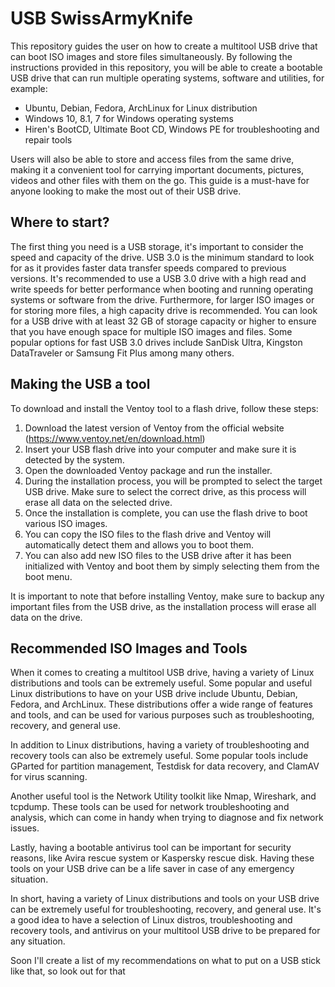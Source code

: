 # USB SwissArmyKnife

This repository guides the user on how to create a multitool USB drive that can boot ISO images and store files simultaneously. By following the instructions provided in this repository, you will be able to create a bootable USB drive that can run multiple operating systems, software and utilities, for example:

<ul>
  <li>Ubuntu, Debian, Fedora, ArchLinux for Linux distribution</li>
  <li>Windows 10, 8.1, 7 for Windows operating systems</li>
  <li>Hiren's BootCD, Ultimate Boot CD, Windows PE for troubleshooting and repair tools</li>
</ul>

Users will also be able to store and access files from the same drive, making it a convenient tool for carrying important documents, pictures, videos and other files with them on the go. This guide is a must-have for anyone looking to make the most out of their USB drive.

<h2>Where to start?</h2>
The first thing you need is a USB storage, it's important to consider the speed and capacity of the drive. USB 3.0 is the minimum standard to look for as it provides faster data transfer speeds compared to previous versions. It's recommended to use a USB 3.0 drive with a high read and write speeds for better performance when booting and running operating systems or software from the drive. Furthermore, for larger ISO images or for storing more files, a high capacity drive is recommended. You can look for a USB drive with at least 32 GB of storage capacity or higher to ensure that you have enough space for multiple ISO images and files. Some popular options for fast USB 3.0 drives include SanDisk Ultra, Kingston DataTraveler or Samsung Fit Plus among many others.

<h2>Making the USB a tool</h2>
To download and install the Ventoy tool to a flash drive, follow these steps:

1. Download the latest version of Ventoy from the official website (https://www.ventoy.net/en/download.html)<br>
2. Insert your USB flash drive into your computer and make sure it is detected by the system.<br>
3. Open the downloaded Ventoy package and run the installer.<br>
4. During the installation process, you will be prompted to select the target USB drive. Make sure to select the correct drive, as this process will erase all data on the selected drive.<br>
5. Once the installation is complete, you can use the flash drive to boot various ISO images.<br>
6. You can copy the ISO files to the flash drive and Ventoy will automatically detect them and allows you to boot them.<br>
7. You can also add new ISO files to the USB drive after it has been initialized with Ventoy and boot them by simply selecting them from the boot menu.<br>

It is important to note that before installing Ventoy, make sure to backup any important files from the USB drive, as the installation process will erase all data on the drive.

<h2>Recommended ISO Images and Tools</h2>
When it comes to creating a multitool USB drive, having a variety of Linux distributions and tools can be extremely useful. Some popular and useful Linux distributions to have on your USB drive include Ubuntu, Debian, Fedora, and ArchLinux. These distributions offer a wide range of features and tools, and can be used for various purposes such as troubleshooting, recovery, and general use.<br>

In addition to Linux distributions, having a variety of troubleshooting and recovery tools can also be extremely useful. Some popular tools include GParted for partition management, Testdisk for data recovery, and ClamAV for virus scanning.<br>

Another useful tool is the Network Utility toolkit like Nmap, Wireshark, and tcpdump. These tools can be used for network troubleshooting and analysis, which can come in handy when trying to diagnose and fix network issues.<br>

Lastly, having a bootable antivirus tool can be important for security reasons, like Avira rescue system or Kaspersky rescue disk.
Having these tools on your USB drive can be a life saver in case of any emergency situation.<br>

In short, having a variety of Linux distributions and tools on your USB drive can be extremely useful for troubleshooting, recovery, and general use. It's a good idea to have a selection of Linux distros, troubleshooting and recovery tools, and antivirus on your multitool USB drive to be prepared for any situation.<br>

Soon I'll create a list of my recommendations on what to put on a USB stick like that, so look out for that
